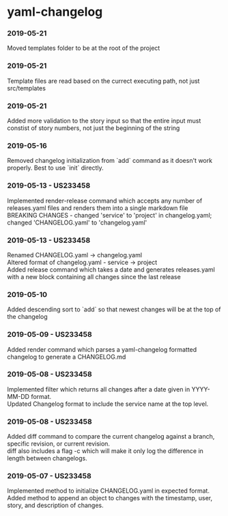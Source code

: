 # yaml-changelog

### 2019-05-21
Moved templates folder to be at the root of the project

### 2019-05-21
Template files are read based on the currect executing path, not just src/templates

### 2019-05-21
Added more validation to the story input so that the entire input must constist of story numbers, not just the beginning of the string

### 2019-05-16
Removed changelog initialization from &#x60;add&#x60; command as it doesn&#x27;t work properly. Best to use &#x60;init&#x60; directly.

### 2019-05-13 - US233458
Implemented render-release command which accepts any number of releases.yaml files and renders them into a single markdown file\
BREAKING CHANGES - changed &#x27;service&#x27; to &#x27;project&#x27; in changelog.yaml; changed &#x27;CHANGELOG.yaml&#x27; to &#x27;changelog.yaml&#x27;

### 2019-05-13 - US233458
Renamed CHANGELOG.yaml -&gt; changelog.yaml\
Altered format of changelog.yaml - service -&gt; project\
Added release command which takes a date and generates releases.yaml with a new block containing all changes since the last release

### 2019-05-10
Added descending sort to &#x60;add&#x60; so that newest changes will be at the top of the changelog

### 2019-05-09 - US233458
Added render command which parses a yaml-changelog formatted changelog to generate a CHANGELOG.md

### 2019-05-08 - US233458
Implemented filter which returns all changes after a date given in YYYY-MM-DD format.\
Updated Changelog format to include the service name at the top level.

### 2019-05-08 - US233458
Added diff command to compare the current changelog against a branch, specific revision, or current revision.\
diff also includes a flag -c which will make it only log the difference in length between changelogs.

### 2019-05-07 - US233458
Implemented method to initialize CHANGELOG.yaml in expected format.\
Added method to append an object to changes with the timestamp, user, story, and description of changes.

